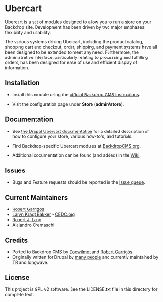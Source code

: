 Ubercart
======================

Ubercart is a set of modules designed to allow you to run a store on your Backdrop
site. Development has been driven by two major emphases: flexibility and
usability.

The various systems driving Ubercart, including the product catalog,
shopping cart and checkout, order, shipping, and payment systems have all been
designed to be extended to meet any need.  Furthermore, the administrative
interface, particularly relating to processing and fulfilling orders, has been
designed for ease of use and efficient display of information.

Installation
------------

- Install this module using the [official Backdrop CMS instructions](https://backdropcms.org/guide/modules).

- Visit the configuration page under **Store** (**admin/store**).

Documentation
-------------

- See [the Drupal Ubercart documentation](https://www.drupal.org/docs/7/modules/ubercart) for a detailed description of how to configure your store, various how-to's, and tutorials.

- Find Backdrop-specific Ubercart modules at [BackdropCMS.org](https://backdropcms.org/modules?s=ubercart).

 - Additional documentation can be found (and added) in the [Wiki](https://github.com/backdrop-contrib/ubercart/wiki).

Issues
------

 - Bugs and Feature requests should be reported in the [Issue queue](https://github.com/backdrop-contrib/ubercart/issues).

Current Maintainers
-------------------

 - [Robert Garrigós](https://github.com/robertgarrigos)
 - [Laryn Kragt Bakker](https://github.com/laryn) - [CEDC.org](https://cedc.org)
 - [Robert J. Lang](https://github.com/bugfolder)
 - [Alejandro Cremaschi](https://github.com/argiepiano)

Credits
-------

- Ported to Backdrop CMS by [Docwilmot](https://github.com/docwilmot/) and [Robert Garrigós](https://github.com/robertgarrigos/).
- Originally written for Drupal by [many people](https://www.drupal.org/node/129292/committers)
  and currently maintained by [TR](https://www.drupal.org/u/tr) and [longwave](https://www.drupal.org/u/longwave).

License
-------

This project is GPL v2 software. See the LICENSE.txt file in this directory for
complete text.
